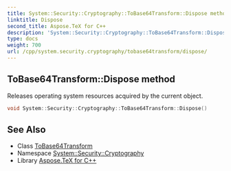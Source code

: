 ```yaml
---
title: System::Security::Cryptography::ToBase64Transform::Dispose method
linktitle: Dispose
second_title: Aspose.TeX for C++
description: 'System::Security::Cryptography::ToBase64Transform::Dispose method. Releases operating system resources acquired by the current object in C++.'
type: docs
weight: 700
url: /cpp/system.security.cryptography/tobase64transform/dispose/
---
```

## ToBase64Transform::Dispose method


Releases operating system resources acquired by the current object.

```cpp
void System::Security::Cryptography::ToBase64Transform::Dispose()
```

## See Also

* Class [ToBase64Transform](../)
* Namespace [System::Security::Cryptography](../../)
* Library [Aspose.TeX for C++](../../../)
